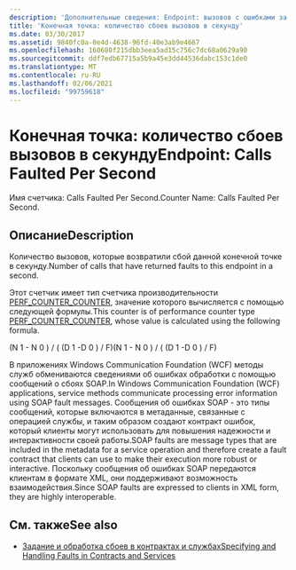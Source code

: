 ```yaml
---
description: 'Дополнительные сведения: Endpoint: вызовов с ошибками за секунду'
title: 'Конечная точка: количество сбоев вызовов в секунду'
ms.date: 03/30/2017
ms.assetid: 9840fc0a-0e4d-4638-96fd-40e3ab9e4667
ms.openlocfilehash: 160680f215dbb3eea5ad15c756c7dc68a0629a90
ms.sourcegitcommit: ddf7edb67715a5b9a45e3dd44536dabc153c1de0
ms.translationtype: MT
ms.contentlocale: ru-RU
ms.lasthandoff: 02/06/2021
ms.locfileid: "99759618"
---
```

# <a name="endpoint-calls-faulted-per-second"></a><span data-ttu-id="8d38b-103">Конечная точка: количество сбоев вызовов в секунду</span><span class="sxs-lookup"><span data-stu-id="8d38b-103">Endpoint: Calls Faulted Per Second</span></span>

<span data-ttu-id="8d38b-104">Имя счетчика: Calls Faulted Per Second.</span><span class="sxs-lookup"><span data-stu-id="8d38b-104">Counter Name: Calls Faulted Per Second.</span></span>  
  
## <a name="description"></a><span data-ttu-id="8d38b-105">Описание</span><span class="sxs-lookup"><span data-stu-id="8d38b-105">Description</span></span>  

 <span data-ttu-id="8d38b-106">Количество вызовов, которые возвратили сбой данной конечной точке в секунду.</span><span class="sxs-lookup"><span data-stu-id="8d38b-106">Number of calls that have returned faults to this endpoint in a second.</span></span>  
  
 <span data-ttu-id="8d38b-107">Этот счетчик имеет тип счетчика производительности [PERF_COUNTER_COUNTER](/previous-versions/windows/it-pro/windows-server-2003/cc740048(v=ws.10)), значение которого вычисляется с помощью следующей формулы.</span><span class="sxs-lookup"><span data-stu-id="8d38b-107">This counter is of performance counter type [PERF_COUNTER_COUNTER](/previous-versions/windows/it-pro/windows-server-2003/cc740048(v=ws.10)), whose value is calculated using the following formula.</span></span>  
  
 <span data-ttu-id="8d38b-108">(N 1 - N 0 ) / ( (D 1 -D 0 ) / F)</span><span class="sxs-lookup"><span data-stu-id="8d38b-108">(N 1 - N 0 ) / ( (D 1 -D 0 ) / F)</span></span>  
  
 <span data-ttu-id="8d38b-109">В приложениях Windows Communication Foundation (WCF) методы служб обмениваются сведениями об ошибках обработки с помощью сообщений о сбоях SOAP.</span><span class="sxs-lookup"><span data-stu-id="8d38b-109">In Windows Communication Foundation (WCF) applications, service methods communicate processing error information using SOAP fault messages.</span></span> <span data-ttu-id="8d38b-110">Сообщения об ошибках SOAP - это типы сообщений, которые включаются в метаданные, связанные с операцией службы, и таким образом создают контракт ошибок, который клиенты могут использовать для повышения надежности и интерактивности своей работы.</span><span class="sxs-lookup"><span data-stu-id="8d38b-110">SOAP faults are message types that are included in the metadata for a service operation and therefore create a fault contract that clients can use to make their execution more robust or interactive.</span></span> <span data-ttu-id="8d38b-111">Поскольку сообщения об ошибках SOAP передаются клиентам в формате XML, они поддерживают возможность взаимодействия.</span><span class="sxs-lookup"><span data-stu-id="8d38b-111">Since SOAP faults are expressed to clients in XML form, they are highly interoperable.</span></span>  
  
## <a name="see-also"></a><span data-ttu-id="8d38b-112">См. также</span><span class="sxs-lookup"><span data-stu-id="8d38b-112">See also</span></span>

- [<span data-ttu-id="8d38b-113">Задание и обработка сбоев в контрактах и службах</span><span class="sxs-lookup"><span data-stu-id="8d38b-113">Specifying and Handling Faults in Contracts and Services</span></span>](../../specifying-and-handling-faults-in-contracts-and-services.md)
